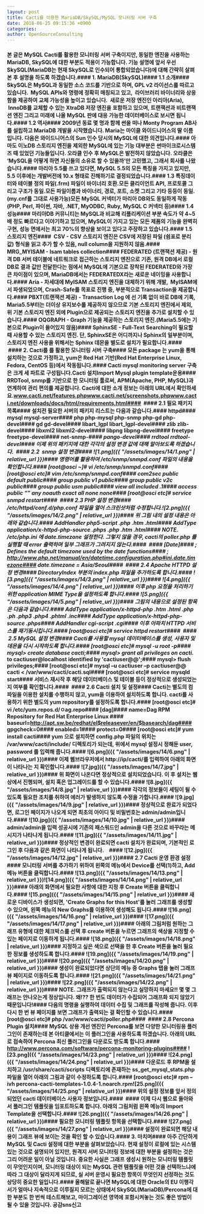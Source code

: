 ```yaml
---
layout: post
title: Cacti를 이용한 MariaDB/SkySQL/MySQL 모니터링 서버 구축
date: 2018-06-25 09:15:36 +0900
categories: 
author: OpenSourceConsulting
---
```


#### 본 글은 MySQL Cacti를 활용한 모니터링 서버 구축이지만, 동일한 엔진을 사용하는 MariaDB, SkySQL에 대한 부분도 적용이 가능합니다. 기능 설명에 앞서 우선 SkySQL(MariaDB는 현재 SkySQL로 인수되어 통합되었습니다)에 대해 간략히 살펴본 후 설명을 하도록 하겠습니다.#### 1. MariaDB(SkySQL)#### 1.1 소개#### SkySQL은 MySQL과 동일한 소스 코드를 기반으로 하며, GPL v2 라이선스를 따르고 있습니다.  MySQL APIs와 명령에 정확히 매칭되고 있고,  라이브러리 바이너리와 상응함을 제공하여 교체 가능성을 높이고 있습니다.  새로운 저장 엔진인 아리아(Aria),  InnoDB를 교체할 수 있는 XtraDB 저장 엔진을 포함하고 있으며, 트랜잭션과 비트랜잭션 엔진 그리고 미래에 나올 MySQL 판에 대응 가능한 데이터베이스로 보시면 됩니다.#### 1.2 역사#### 2009년 동료 몇 명과 함께 썬을 떠나 Monty Program AB사를 설립하고 MariaDB 개발을 시작했습니다. Maria는 마이클 와이드니어스의 딸 이름입니다. 다음은 와이드니어스의 Sun 인수 당시의 MySQL에 대한 의견입니다.#### 아마도 이노DB 스토리지 엔진을 제외한 MySQL에 있는 기능 대부분은 썬마이크로시스템즈 때 있었던 기능들입니다. 오라클 인수 후 MySQL은 발전하지 않았습니다. 오라클은 ‘MySQL을 어떻게 하면 자신들의 소유로 할 수 있을까’만 고민했고, 그래서 회사를 나왔습니다.#### 마리아 5.5를 쓰고 있다면, MySQL 5.5의 모든 특징을 가지고 있지만, 5.5 이후에는 개발버전에 10.x 형태로 진해하기로 결정되었습니다.#### 1.3 특징데이터와 테이블 정의 파일(.frm) 파일이 바이너리 호환.모든 클리이언트 API, 프로토콜 그리고 구조가 동일.모든 파일이름과 바이너리, 경로, 포트, 소켓 그리고 기타 등등이 동일.(my.cnf를 그대로 사용가능)모든 MySQL 커넥터가 마리아 DB와도 동일하게 작동(PHP, Perl, 파이썬, 자바, .NET, MyODBC, Ruby, MySQL C 커넥터 등)#### 1.4 성능#### 마리아DB 커뮤니티는 MySQL과 비교해 리플리케이션 부분 속도가 약 4~5배 정도 빠르다고 이야기하고 있으며, MySQL이 가지고 있는 모든 제품의 기능을 완벽히 구현, 성능 면에서는 최고 70%의 향상을 보이고 있다고 주장하고 있습니다.#### 1.5 스토리지 엔진####  CSV - CSV 스토리지 엔진은 CSV에 저장된 파일 (쉼표로 분리 값) 형식을 읽고 추가 할 수 있음, null column을 지원하지 않음.#### MRG_MYISAM - Isam tables collection#### FEDERATED (트랜잭션 제공) - 원격 DB 서버 테이블에 네트워크로 접근하는 스토리지 엔진으로 기존, 원격 DB에서 로컬 DB로 결과 값만 전달한다는 점에서 MySQL에 기본으로 장착된 FEDERATED와 가장 큰 차이점이 있으며, MariaDB에서는 FEDERATEDX라는 새로운 네이밍을 사용합니다.#### Aria - 차세대에 MyISAM 스토리지 엔진을 대체하기 위해 개발,  MyISAM에서 파생되었으며, Crash-Safe를 목표로 진행 중, 부분적으로 Transaction을 제공합니다.#### PBXT(트랜잭션 제공) - Transaction Log 에 선 기록 없이 바로 DB에 기록, Maria5.5부터는 더이상 유지보수를 제공하지 않으므로 기본 스토리지 엔진에서 제외, 위 기본 스토리지 엔진 외에 Plugin으로 제공되는 스토리지 엔진을 추가로 설치할 수 있습니다.#### OQGRAPH - Graph 기능을 제공하는 스토리지 엔진.(Maria5.5에는 기본으로 Plugin이 들어있지 않음)#### SphinxSE - Full-Text Searching이 필요할 때 사용할 수 있는 스토리지 엔진. 단, SphinxSE은 어디까지나 Sphinx의 일부분이며, 스토리지 엔진 사용을 위해서는 Sphinx 데몬을 별도로 설치가 필요합니다.####  #### 2. Cacti를 를 활용한 모니터링 서버 구축#### 모든 package 는 yum을 통해 설치하는 것으로 가정하고, yum은 Red Hat 기반(Red Hat Enterprise Linux, Fedora, CentOS 등)에서 작동됩니다.#### Cacti mysql monitoring server 구축은 크게 세 파트로 구성됩니다.Cacti 설치Import Mysql plugin template운용#### RRDTool, snmp를 기반으로 한 모니터링 툴로써, APM(Apache, PHP, MySQL)과 연계하여 관리 편의를 제공합니다. Cacti에 대한 소개 정보는 아래의 URL에서 확인하세요.www.cacti.net/features.phpwww.cacti.net/screenshots.phpwww.cacti.net/downloads/docs/html/requirements.html####  #### 2.1 필요 패키지 목록#### 설치전 필요한 서버의 패키지 리스트는 다음과 같습니다.#### httpd#### mysql mysql-server#### php php-mysql php-snmp php-gd php-devel#### gd gd-devel#### libart_lgpl libart_lgpl-devel#### zlib zlib-devel#### libxml2 libxml2-devel#### libpng libpng-devel#### freetype freetype-devel#### net-snmp-*#### pango-devel#### rrdtool rrdtool-devel#### 이제 위의 패키지에 대한 각각의 설정 변경 값에 대해 알아보도록 하겠습니다.  #### 2.2  snmp 설정 변경#### ![1.png]({{ "/assets/images/14/1.png" | relative_url }})#### 명령어를 활용하여 /etc/snmp/snmpd.conf 파일의 내용을 확인합니다.#### [root@osci ~]# vi /etc/snmp/snmpd.conf#### [root@osci etc]# vim /etc/snmp/snmpd.conf#### com2sec public default public#### group public v1 public#### group public v2c public#### group public usm public#### view all included .1#### access public “” any noauth exact all none none#### [root@osci etc]# service snmpd restart####  #### 2.3 PHP 설정 변경#### /etc/httpd/conf.d/php.conf 파일을 열어 스크린샷처럼 수정합니다.![2.png]({{ "/assets/images/14/2.png" | relative_url }})#### 위 그림 내의 설정 내용은 아래와 같습니다.#### AddHandler php5-script .php .htm .html#### AddType application/x-httpd-php-source .phps .php .htm .html#### NOTE. /etc/php.ini 에 date.timezone 설정한다. 그렇지 않을 경우, cacti의 poller.php 를 실행할 때 error 출력하며 일부 그래프가 그려지지 않는다.####  #### [Date]#### ; Defines the default timezone used by the date functions#### ; http://www.php.net/manual/en/datetime.configuration.php#ini.date.timezone#### date.timezone = Asia/Seoul####  #### 2.4 Apache HTTPD 설정 변경#### DirectoryIndex 부분의 index.php 파일을 추가하도록 합니다.#### ![3.png]({{ "/assets/images/14/3.png" | relative_url }})#### ![4.png]({{ "/assets/images/14/4.png" | relative_url }})#### 이후 php 요청을 처리하기 위한 application MIME Type을 설정하도록 합니다.#### ![5.png]({{ "/assets/images/14/5.png" | relative_url }})#### 그림의 내용으로 설정된 항목은 다음과 같습니다.#### AddType application/x-httpd-php .htm .html .php .ph .php3 .php4 .phtml .inc#### AddType application/x-httpd-php-source .phps#### AddHandler cgi-script .cgi#### 이후 아파치 HTTPD 서비스를 재기동시킵니다.#### [root@osci etc]# service httpd restart####  ####  2.5 MySQL 설정 변경#### Cacti를 사용할 mysql 데이터베이스를 생성, 사용자 및 데몬을 다시 시작하도록 합니다.#### [root@osci etc]# mysql -u root -p#### mysql> create database cacti;#### mysql> grant all privileges on cacti.* to cactiuser@localhost identified by 'cactiuser@@';#### mysql> flush privileges;#### [root@osci etc]# mysql –u cactiuser –p cactiuser@@ cacti < /var/www/cacti/cacti.sql#### [root@osci etc]# service mysqld start#### 서비스 재시작 후 해당 데이터베이스 및 테이블 등이 정상적으로 생성되었는지 여부를 확인합니다.####  #### 2.6 Cacti 설치 및 설정#### Cacti는 별도의 컴파일을 이용한 설치를 수행하지 않고, yum을 이용하여 설치하도록 합니다. cacti를 사용하기 위한 별도의 yum repository를 설정하도록 합니다.#### [root@osci etc]# vi /etc/yum.repos.d/ㅇag.repo#### [dag]#### name=Dag RPM Repository for Red Hat Enterprise Linux #### baseurl=http://apt.sw.be/redhat/el$releasever/en/$basearch/dag#### gpgcheck=0#### enabled=1#### protect=0#### [root@osci etc]# yum install cacti#### yum 으로 설치하면 config.php 파일의 위치는 /var/www/cacti/include/ 디렉토리가 되는데, 위에서 mysql 설정시 정해둔 user, password 를 입력해 줍니다.#### ![6.png]({{ "/assets/images/14/6.png" | relative_url }})#### 이제 웹브라우저에서 http://ip/cacti/를 입력하여 아래의 화면이 나타나는 지 확인합니다.#### ![7.jpg]({{ "/assets/images/14/7.jpg" | relative_url }})#### 위 화면이 나온다면 정상적으로 설치되었습니다. 이 후 설치는 웹 상에서 진행되며, 설치 혹은 업그레이드를 할 수 있습니다.#### ![8.jpg]({{ "/assets/images/14/8.jpg" | relative_url }})#### 각각의 정보들이 세팅이 될 수 있도록 필요한 조치를 취하여 에러가 발생하지 않도록 수정을 가합니다.#### ![9.jpg]({{ "/assets/images/14/9.jpg" | relative_url }})#### 정상적으로 완료가 되었다면, 로그인 페이지가 나오게 되면 최초의 아이디 및 비밀번호는 admin/admin입니다.#### ![10.jpg]({{ "/assets/images/14/10.jpg" | relative_url }})#### admin/admin을 입력 성공시에 기존의 패스워드인 admin을 다른 것으로 바꾸라는 메시지가 나타나게 됩니다.#### ![11.jpg]({{ "/assets/images/14/11.jpg" | relative_url }})#### 정상적인 변경이 완료되면 cacti 설치가 완료되며, 기본적인 로그인 후 다음과 같은 화면이 나타나게 됩니다.    #### ![12.jpg]({{ "/assets/images/14/12.jpg" | relative_url }})#### 2.7 Cacti 운영 환경 설정#### 모니터링 서버를 추가하기 위하여 왼쪽의 메뉴에서 Device를 선택(1)하고, Add 메뉴 버튼을 클릭합니다.#### ![13.png]({{ "/assets/images/14/13.png" | relative_url }})![14.png]({{ "/assets/images/14/14.png" | relative_url }})#### 아래의 화면에서 필요한 사항에 대한 지정 후 Create 버튼을 클릭합니다.#### ![15.png]({{ "/assets/images/14/15.png" | relative_url }})#### 새로운 디바이스가 생성되면, 'Create Graphs for this Host'를 눌러 그래프를 생성할 수 있으며, 왼쪽 메뉴의 New Graphs를 이용하여 생성해도 됩니다.#### ![16.png]({{ "/assets/images/14/16.png" | relative_url }})#### ![17.png]({{ "/assets/images/14/17.png" | relative_url }})#### 아래의 그림처럼 원하는 그래프 유형에 대한 체크박스를 선택 후 create 버튼을 누르면 그래프의 색상을 지정할 수 있는 페이지로 이동하게 됩니다.#### ![18.png]({{ "/assets/images/14/18.png" | relative_url }})#### 지정하고 싶은 색으로 선택을 한 후 Create 버튼을 눌러 필요한 정보를 생성하도록 합니다.#### ![19.png]({{ "/assets/images/14/19.png" | relative_url }})#### ![20.png]({{ "/assets/images/14/20.png" | relative_url }})#### 생성이 완료되었다면 상단의 메뉴 중 Graphs 탭을 눌러 그래프 뷰 페이지로 이동하도록 합니다.#### ![21.png]({{ "/assets/images/14/21.png" | relative_url }})#### ![22.png]({{ "/assets/images/14/22.png" | relative_url }})#### NOTE. 그래프가 출력되지 않는다고 실망하지 마세요!! 몇 몇 그래프는 안나오는게 정상입니다. 왜!?? 한 번도 데이터가 수집되어 그래프화 되지 않았기 때문입니다!#### 다음의 명령을 실행하여 데이터 수집 및 그래프를 작성해 줍니다. 이후 다시 한 번 뷰 페이지를 보면 그래프가 출력되는 걸 확인할 수 있습니다.#### [root@osci etc]# php /var/www/cacti/poller.php####  #### 2.8 Percona Plugin 설치#### MySQL 상용 개선 엔진인 Percona를 보면 다양한 모니터링용 플러그인이 존재하는데 본 아티클에서는 이 플러그인을 사용하도록 하겠습니다. 아래의 URL로 접속하여 Percona 최신 플러그인을 다운로도 받도록 합니다.#### http://www.percona.com/software/percona-monitoring-plugins#### ![23.png]({{ "/assets/images/14/23.png" | relative_url }})#### ![24.png]({{ "/assets/images/14/24.png" | relative_url }})#### 다운로드 후 RPM을 설치하고 /usr/share/cacti/scripts 디렉토리에 존재하는 ss_get_mysql_stats.php 파일을 열어 아래의 그림과 같이 수정하도록 합니다.#### [root@osci etc]# rpm –ivh percona-cacti-templates-1.0.4-1.noarch.rpm![25.png]({{ "/assets/images/14/25.png" | relative_url }})#### 위의 설정 정보를 앞서 정의되었던 cacti 데이터베이스 사용자 정보입니다.####  #### 이제 다시 웹으로 돌아와서 플러그인 템플릿을 임포트하도록 합니다. 아래의 그림처럼 왼쪽 메뉴의 Import Template을 선택합니다.#### ![26.png]({{ "/assets/images/14/26.png" | relative_url }})#### 필요한 모니터링 템플릿 항목을 선택합니다.#### ![27.png]({{ "/assets/images/14/27.png" | relative_url }})#### 설정이 완료되면 해당 내용이 그래프 뷰에 보이는 것을 확인 할 수 있습니다.#### 3. 마치며#### 아주 간단하게 MySQL 및 Cacti 설정에 대한 부분을 살펴보았습니다. 현재 설정이 로컬에 있는 시스템 있는 것으로 설명되어 있지만, 원격지 서버 모니터링 정보에 대한 부분을 설정하는 것은 그리 어려운 일이 아닐 것입니다. 중요한 사실은 그래프 생성시 원하는 모니터링 템플릿이 무엇인지이며, 모니터링 대상이 되는 MySQL 관련 템플릿을 어떤 것을 선택하느냐에 따라 그 대상이 달라지게 되므로, 실 서버 운영시 필요한 항목이 무엇인지 선정하는 것도 상당히 중요한 일입니다.#### 올해말로 끝나면 MySQL에 대한 Oracle의 EU 이행각서가 얼마나 지속적으로 이루질지 모르는 상태에서 SkySQL(MariaDB)/Percona에 대한 부분도 한 번씩 테스트해보고, 마이그레이션 영역에 포함시켜놓는 것도 좋은 방법이 될 수 있을 것입니다. 공감sns신고


